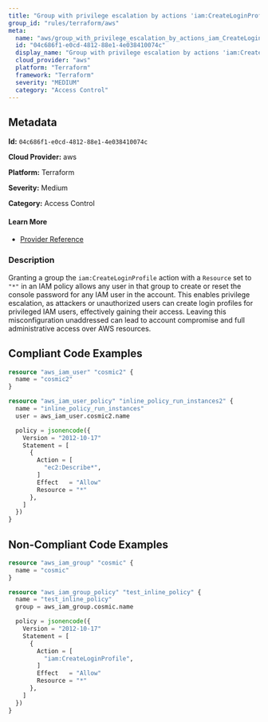 ```yaml
---
title: "Group with privilege escalation by actions 'iam:CreateLoginProfile'"
group_id: "rules/terraform/aws"
meta:
  name: "aws/group_with_privilege_escalation_by_actions_iam_CreateLoginProfile"
  id: "04c686f1-e0cd-4812-88e1-4e038410074c"
  display_name: "Group with privilege escalation by actions 'iam:CreateLoginProfile'"
  cloud_provider: "aws"
  platform: "Terraform"
  framework: "Terraform"
  severity: "MEDIUM"
  category: "Access Control"
---
```

## Metadata

**Id:** `04c686f1-e0cd-4812-88e1-4e038410074c`

**Cloud Provider:** aws

**Platform:** Terraform

**Severity:** Medium

**Category:** Access Control

#### Learn More

 - [Provider Reference](https://registry.terraform.io/providers/hashicorp/aws/latest/docs/resources/iam_group_policy#policy)

### Description

 Granting a group the `iam:CreateLoginProfile` action with a `Resource` set to `"*"` in an IAM policy allows any user in that group to create or reset the console password for any IAM user in the account. This enables privilege escalation, as attackers or unauthorized users can create login profiles for privileged IAM users, effectively gaining their access. Leaving this misconfiguration unaddressed can lead to account compromise and full administrative access over AWS resources.


## Compliant Code Examples
```terraform
resource "aws_iam_user" "cosmic2" {
  name = "cosmic2"
}

resource "aws_iam_user_policy" "inline_policy_run_instances2" {
  name = "inline_policy_run_instances"
  user = aws_iam_user.cosmic2.name

  policy = jsonencode({
    Version = "2012-10-17"
    Statement = [
      {
        Action = [
          "ec2:Describe*",
        ]
        Effect   = "Allow"
        Resource = "*"
      },
    ]
  })
}

```
## Non-Compliant Code Examples
```terraform
resource "aws_iam_group" "cosmic" {
  name = "cosmic"
}

resource "aws_iam_group_policy" "test_inline_policy" {
  name = "test_inline_policy"
  group = aws_iam_group.cosmic.name

  policy = jsonencode({
    Version = "2012-10-17"
    Statement = [
      {
        Action = [
          "iam:CreateLoginProfile",
        ]
        Effect   = "Allow"
        Resource = "*"
      },
    ]
  })
}


```